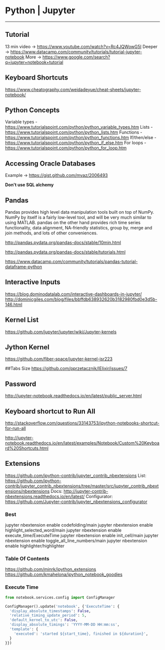 # Python | Jupyter

---

## Tutorial

13 min video -> https://www.youtube.com/watch?v=Rc4JQWowG5I
Deeper -> https://www.datacamp.com/community/tutorials/tutorial-jupyter-notebook
More -> https://www.google.com/search?q=jupyter+notebook+tutorial

## Keyboard Shortcuts

https://www.cheatography.com/weidadeyue/cheat-sheets/jupyter-notebook/


## Python Concepts

Variable types - https://www.tutorialspoint.com/python/python_variable_types.htm
Lists - https://www.tutorialspoint.com/python/python_lists.htm
Functions - https://www.tutorialspoint.com/python/python_functions.htm
If/then/else - https://www.tutorialspoint.com/python/python_if_else.htm
For loops - https://www.tutorialspoint.com/python/python_for_loop.htm
 

## Accessing Oracle Databases
Example -> https://gist.github.com/mvaz/2006493

**Don't use SQL alchemy**

  
## Pandas

Pandas provides high level data manipulation tools built on top of NumPy. NumPy by itself is a fairly low-level tool, and will be very much similar to using MATLAB. pandas on the other hand provides rich time series functionality, data alignment, NA-friendly statistics, group by, merge and join methods, and lots of other conveniences.

http://pandas.pydata.org/pandas-docs/stable/10min.html

http://pandas.pydata.org/pandas-docs/stable/tutorials.html

https://www.datacamp.com/community/tutorials/pandas-tutorial-dataframe-python


## Interactive Inputs
https://blog.dominodatalab.com/interactive-dashboards-in-jupyter/
http://dominicgiles.com/blog/files/bbffdb638932620b3182980fbd0e3d5b-146.html

  
## Kernel List
https://github.com/jupyter/jupyter/wiki/Jupyter-kernels

  

## Jython Kernel
https://github.com/fiber-space/jupyter-kernel-jsr223


##Tabs Size
https://github.com/pprzetacznik/IElixir/issues/7


## Password

http://jupyter-notebook.readthedocs.io/en/latest/public_server.html

  

## Keyboard shortcut to Run All

http://stackoverflow.com/questions/33143753/ipython-notebooks-shortcut-for-run-all

http://jupyter-notebook.readthedocs.io/en/latest/examples/Notebook/Custom%20Keyboard%20Shortcuts.html


## Extensions
https://github.com/ipython-contrib/jupyter_contrib_nbextensions
List: https://github.com/ipython-contrib/jupyter_contrib_nbextensions/tree/master/src/jupyter_contrib_nbextensions/nbextensions
Docs: http://jupyter-contrib-nbextensions.readthedocs.io/en/latest/
Configurator: https://github.com/Jupyter-contrib/jupyter_nbextensions_configurator


### Best
jupyter nbextension enable codefolding/main
jupyter nbextension enable highlight_selected_word/main
jupyter nbextension enable execute_time/ExecuteTime
jupyter nbextension enable init_cell/main
jupyter nbextension enable toggle_all_line_numbers/main
jupyter nbextension enable highlighter/highlighter

### Table Of Contents
https://github.com/minrk/ipython_extensions
https://github.com/kmahelona/ipython_notebook_goodies

### Execute Time

```python
from notebook.services.config import ConfigManager

ConfigManager().update('notebook', {'ExecuteTime': {
  'display_absolute_timestamps': False,
  'relative_timing_update_period': 5,
  'default_kernel_to_utc': False,
  'display_absolute_timings': 'YYYY-MM-DD HH:mm:ss',
  'template': {
    'executed': 'started ${start_time}, finished in ${duration}',
  }
}})
```
